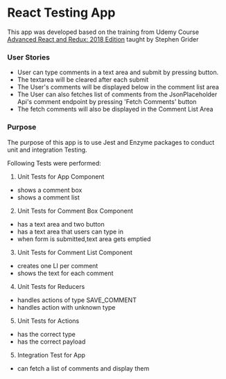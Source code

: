 # React Testing App

This app was developed based on the training from Udemy Course [Advanced React and Redux: 2018 Edition](https://www.udemy.com/react-redux-tutorial/) taught by Stephen Grider

### User Stories

* User can type comments in a text area and submit by pressing button.
* The textarea will be cleared after each submit
* The User's comments will be displayed below in the comment list area
* The User can also fetches list of comments from the JsonPlaceholder Api's comment endpoint by pressing 'Fetch Comments' button
* The fetch comments will also be displayed in the Comment List Area

### Purpose

The purpose of this app is to use Jest and Enzyme packages to conduct unit and integration Testing.

Following Tests were performed:
1. Unit Tests for App Component
  * shows a comment box 
  * shows a comment list 
2. Unit Tests for Comment Box Component
  * has a text area and two button 
  * has a text area that users can type in
  * when form is submitted,text area gets emptied 
3. Unit Tests for Comment List Component
  * creates one LI per comment 
  * shows the text for each comment
4. Unit Tests for Reducers
  * handles actions of type SAVE_COMMENT
  * handles action with unknown type 
5. Unit Tests for Actions
  * has the correct type
  * has the correct payload
5. Integration Test for App
  * can fetch a list of comments and display them
